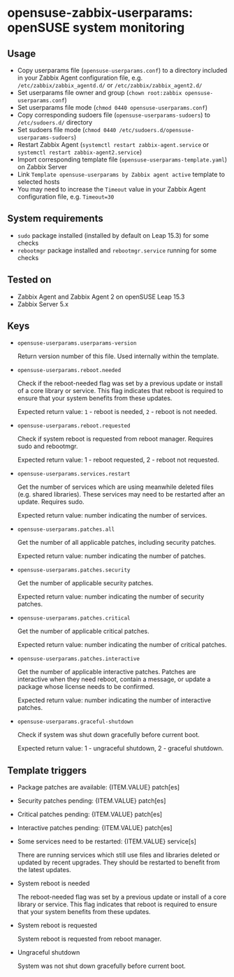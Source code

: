 # opensuse-zabbix-userparams: openSUSE system monitoring

## Usage

- Copy userparams file (```opensuse-userparams.conf```) to a directory included in your Zabbix Agent configuration file, e.g. ```/etc/zabbix/zabbix_agentd.d/``` or ```/etc/zabbix/zabbix_agent2.d/```
- Set userparams file owner and group (```chown root:zabbix opensuse-userparams.conf```)
- Set userparams file mode (```chmod 0440 opensuse-userparams.conf```)
- Copy corresponding sudoers file (```opensuse-userparams-sudoers```) to ```/etc/sudoers.d/``` directory
- Set sudoers file mode (```chmod 0440 /etc/sudoers.d/opensuse-userparams-sudoers```)
- Restart Zabbix Agent (```systemctl restart zabbix-agent.service``` or ```systemctl restart zabbix-agent2.service```)
- Import corresponding template file (```opensuse-userparams-template.yaml```) on Zabbix Server
- Link ```Template opensuse-userparams by Zabbix agent active``` template to selected hosts
- You may need to increase the ```Timeout``` value in your Zabbix Agent configuration file, e.g. ```Timeout=30```

## System requirements

- ```sudo``` package installed (installed by default on Leap 15.3) for some checks
- ```rebootmgr``` package installed and ```rebootmgr.service``` running for some checks

## Tested on

- Zabbix Agent and Zabbix Agent 2 on openSUSE Leap 15.3
- Zabbix Server 5.x

## Keys

- ```opensuse-userparams.userparams-version```

  Return version number of this file. Used internally within the template.

- ```opensuse-userparams.reboot.needed```

  Check if the reboot-needed flag was set by a previous update or install of a core library or service. This flag indicates that reboot is required to ensure that your system benefits from these updates.

  Expected return value: ```1``` - reboot is needed, ```2``` - reboot is not needed.

- ```opensuse-userparams.reboot.requested```

  Check if system reboot is requested from reboot manager.
  Requires sudo and rebootmgr.

  Expected return value: 1 - reboot requested, 2 - reboot not requested.

- ```opensuse-userparams.services.restart```

  Get the number of services which are using meanwhile deleted files (e.g. shared libraries). These services may need to be restarted after an update. Requires sudo.

  Expected return value: number indicating the number of services.

- ```opensuse-userparams.patches.all```

  Get the number of all applicable patches, including security patches.

  Expected return value: number indicating the number of patches.

- ```opensuse-userparams.patches.security```

  Get the number of applicable security patches.

  Expected return value: number indicating the number of security patches.

- ```opensuse-userparams.patches.critical```

  Get the number of applicable critical patches.

  Expected return value: number indicating the number of critical patches.

- ```opensuse-userparams.patches.interactive```

  Get the number of applicable interactive patches. Patches are interactive when they need reboot, contain a message, or update a package whose license needs to be confirmed.

  Expected return value: number indicating the number of interactive patches.

- ```opensuse-userparams.graceful-shutdown```

  Check if system was shut down gracefully before current boot.

  Expected return value: 1 - ungraceful shutdown, 2 - graceful shutdown.

## Template triggers

- Package patches are available: {ITEM.VALUE} patch[es]

- Security patches pending: {ITEM.VALUE} patch[es]

- Critical patches pending: {ITEM.VALUE} patch[es]

- Interactive patches pending: {ITEM.VALUE} patch[es]

- Some services need to be restarted: {ITEM.VALUE} service[s]

  There are running services which still use files and libraries deleted or updated by recent upgrades. They should be restarted to benefit from the latest updates.

- System reboot is needed

  The reboot-needed flag was set by a previous update or install of a core library or service. This flag indicates that reboot is required to ensure that your system benefits from these updates.

- System reboot is requested

  System reboot is requested from reboot manager.

- Ungraceful shutdown

  System was not shut down gracefully before current boot.
